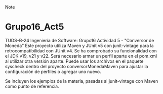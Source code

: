 > [!NOTE]
># Grupo16_Act5
>TUDS-B-24 Ingeniería de Software: Grupo16 Actividad 5 - "Conversor de Moneda"
> Este proyecto utiliza Maven y JUnit v5 con junit-vintage para la retrocompatibilidad con JUnit v4. Se ha comprobado su funcionalidad con el JDK v19, v21 y v22. Será necesario armar un perfil aparte en el pom.xml al utilizar otra versión aparte. Puede usar los archivos en el paquete syscheck dentro del proyecto conversorMonedaMaven para ajustar la configuración de perfiles o agregar uno nuevo.
>
> Se incluyen los ejemplos de la materia, pasadas al junit-vintage con Maven como punto de referencia.
